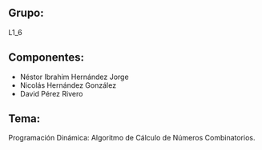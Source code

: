 ## Grupo: 
  L1_6
  
## Componentes:
  - Néstor Ibrahim Hernández Jorge
  - Nicolás Hernández González
  - David Pérez Rivero
  
## Tema:
  Programación Dinámica: Algoritmo de Cálculo de Números Combinatorios.
 
